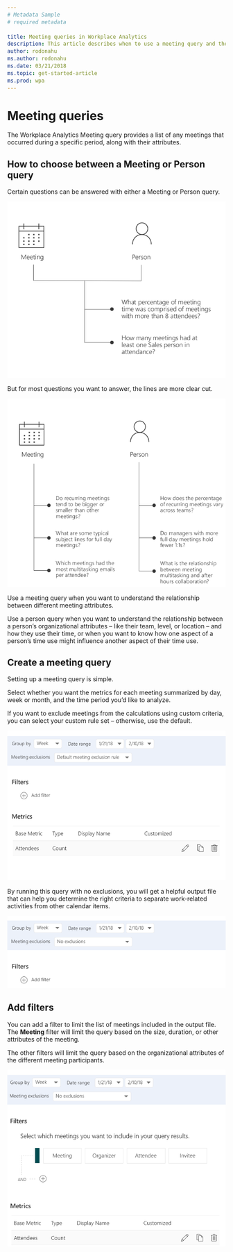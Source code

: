```yaml
---
# Metadata Sample
# required metadata

title: Meeting queries in Workplace Analytics
description: This article describes when to use a meeting query and the kind of information they provide.  
author: rodonahu
ms.author: rodonahu
ms.date: 03/21/2018
ms.topic: get-started-article
ms.prod: wpa
---
```


# Meeting queries

The Workplace Analytics Meeting query provides a list of any meetings that occurred during a specific period, along with their attributes.

## How to choose between a Meeting or Person query 
Certain questions can be answered with either a Meeting or Person query.

 ![Meeting or Person query](../Images/WpA/Tutorials/person-or-meeting-query.png)

But for most questions you want to answer, the lines are more clear cut.

![Meeting query and Person query](../Images/WpA/Tutorials/meeting-or-person-query-2.png)
 
Use a meeting query when you want to understand the relationship between different meeting attributes.

Use a person query when you want to understand the relationship between a person’s organizational attributes – like their team, level, or location – and how they use their time, or when you want to know how one aspect of a person’s time use might influence another aspect of their time use.

## Create a meeting query
Setting up a meeting query is simple.

Select whether you want the metrics for each meeting summarized by day, week or month, and the time period you’d like to analyze.

If you want to exclude meetings from the calculations using custom criteria, you can select your custom rule set – otherwise, use the default. 

 ![Create meeting query](../Images/WpA/Tutorials/create-meeting-query1.png)

By running this query with no exclusions, you will get a helpful output file that can help you determine the right criteria to separate work-related activities from other calendar items.
 
 ![Meeting query no exclusions](../Images/WpA/Tutorials/meeting-no-exclusions.png)

## Add filters

You can add a filter to limit the list of meetings included in the output file.
The **Meeting** filter will limit the query based on the size, duration, or other attributes of the meeting.

The other filters will limit the query based on the organizational attributes of the different meeting participants.

![Meeting query filters](../Images/WpA/Tutorials/meeting-filter.png)


